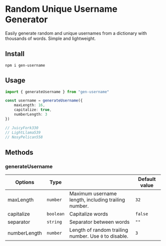 # Random Unique Username Generator

Easily generate random and unique usernames from a dictionary with thousands of words. Simple and lightweight.

## Install

```
npm i gen-username
```

## Usage

```ts
import { generateUsername } from "gen-username"

const username = generateUsername({
    maxLength: 16,
    capitalize: true,
    numberLength: 3
})

// JuicyFork330
// LightLlama539
// NosyPelican558
```

## Methods

### generateUsername

| Options      | Type        |           | Default value   |
|--------------|-------------|-----------|-----------------|
| maxLength    | `number`    | Maximum username length, including trailing number. | `32` |
| capitalize   | `boolean`   | Capitalize words | `false` |
| separator    | `string`    | Separator between words  | `""` |
| numberLength | `number`    | Length of random trailing number. Use `0` to disable. | `3` |
